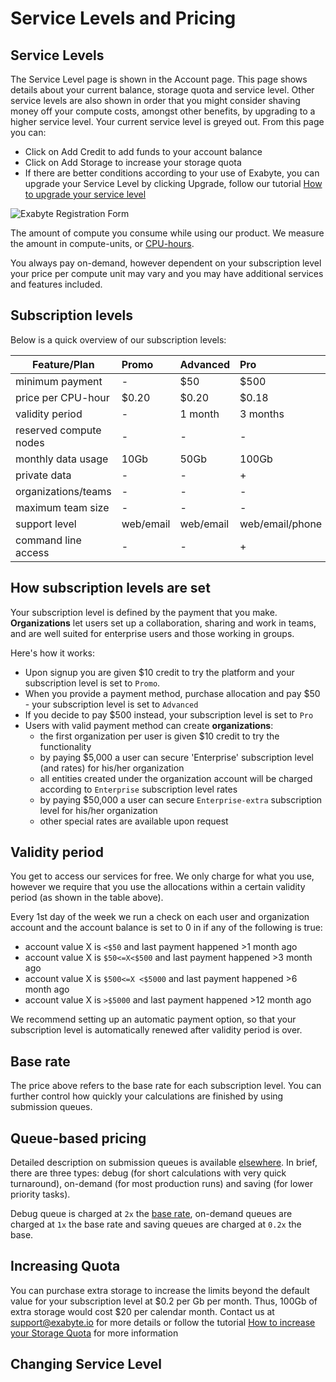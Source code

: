 # Service Levels and Pricing

## Service Levels
The Service Level page is shown in the Account page. This page shows details about your current balance, storage quota and service level. Other service levels are also shown in order that you might consider shaving money off your compute costs, amongst other benefits, by upgrading to a higher service level. Your current service level is greyed out. From this page you can:

+ Click on Add Credit to add funds to your account balance
+ Click on Add Storage to increase your storage quota
+ If there are better conditions according to your use of Exabyte, you can upgrade your Service Level by clicking Upgrade, follow our tutorial [How to upgrade your service level](how-to-upgrade-your-service-level.md)

![Exabyte Registration Form](/images/UserServiceLevel.png "User Service Level")

The amount of compute you consume while using our product. We measure the amount in compute-units, or [CPU-hours](https://en.wikipedia.org/wiki/CPU_time).

You always pay on-demand, however dependent on your subscription level your price per compute unit may vary and you may have additional services and features included.

## Subscription levels

Below is a quick overview of our subscription levels:

| Feature/Plan             |  Promo      | Advanced           | Pro              | Enterprise        |  Enterprise-extra    |
| -------------            |:----------- |:-------------      |:-------------    |:-------------     |:-------------
| minimum payment          |  -          | $50                | $500               | $5,000             | $50,000             |
| price per CPU-hour       |  $0.20      | $0.20              | $0.18              | $0.15              | $0.10               |
| validity period          |  -          | 1 month            | 3 months           | 6 months           | 12 months           |
| reserved compute nodes   |  -          | -                  | -                  | +                  | +                   |
| monthly data usage       |  10Gb       | 50Gb               | 100Gb              | 500Gb              | 5Tb                 |
| private data             |  -          | -                  | +                  | +                  | +                   |
| organizations/teams      |  -          | -                  | -                  | +                  | +                   |
| maximum team size        |  -          | -                  | -                  | 5                  | 15                  |
| support level            |  web/email  | web/email          | web/email/phone    | web/email/phone    | web/mail/email/personal
| command line access      |  -          | -                  | +                  | +                  | +


## How subscription levels are set

Your subscription level is defined by the payment that you make. **Organizations** let users set up a collaboration, sharing and work in teams, and are well suited for enterprise users and those working in groups.

Here's how it works:

- Upon signup you are given $10 credit to try the platform and your subscription level is set to `Promo`.
- When you provide a payment method, purchase allocation and pay $50 - your subscription level is set to `Advanced`
- If you decide to pay $500 instead, your subscription level is set to `Pro`
- Users with valid payment method can create **organizations**:
    - the first organization per user is given $10 credit to try the functionality
    - by paying $5,000 a user can secure 'Enterprise' subscription level (and rates) for his/her organization
    - all entities created under the organization account will be charged according to `Enterprise` subscription level rates
    - by paying $50,000 a user can secure `Enterprise-extra` subscription level for his/her organization
    - other special rates are available upon request


## Validity period

You get to access our services for free. We only charge for what you use, however we require that you use the allocations within a certain validity period (as shown in the table above).

Every 1st day of the week we run a check on each user and organization account and the account balance is set to 0 in if any of the following is true:

- account value X is `<$50` and last payment happened >1 month ago
- account value X is `$50<=X<$500` and last payment happened >3 month ago
- account value X is `$500<=X <$5000` and last payment happened >6 month ago
- account value X is `>$5000` and last payment happened >12 month ago

We recommend setting up an automatic payment option, so that your subscription level is automatically renewed after validity period is over.

## Base rate

The price above refers to the base rate for each subscription level. You can further control how quickly your calculations are finished by using submission queues.

## Queue-based pricing

Detailed description on submission queues is available [elsewhere](../compute/queues.md). In brief, there are three types: debug (for short calculations with very quick turnaround), on-demand (for most production runs) and saving (for lower priority tasks).

Debug queue is charged at `2x` the [base rate](/billing/accounts-and-billing#pricing.md), on-demand queues are charged at `1x` the base rate and saving queues are charged at `0.2x` the base.

## Increasing Quota

You can purchase extra storage to increase the limits beyond the default value for your subscription level at $0.2 per Gb per month. Thus, 100Gb of extra storage would cost $20 per calendar month. Contact us at support@exabyte.io for more details or follow the tutorial [How to increase your Storage Quota](/billing/how-to-add-storage.md) for more information

## Changing Service Level

<!-- TODO: DB to add -->
